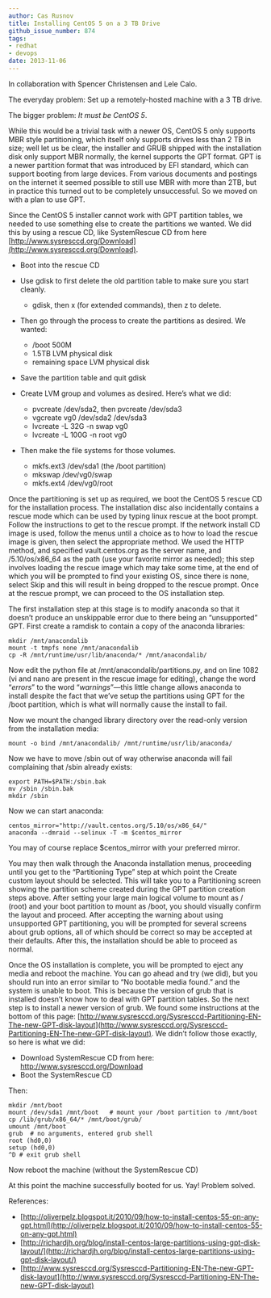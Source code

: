 ```yaml
---
author: Cas Rusnov
title: Installing CentOS 5 on a 3 TB Drive
github_issue_number: 874
tags:
- redhat
- devops
date: 2013-11-06
---
```


In collaboration with Spencer Christensen and Lele Calo.

The everyday problem: Set up a remotely-hosted machine with a 3 TB drive.

The bigger problem: *It must be CentOS 5*.

While this would be a trivial task with a newer OS, CentOS 5 only supports MBR style partitioning, which itself only supports drives less than 2 TB in size; well let us be clear, the installer and GRUB shipped with the installation disk only support MBR normally, the kernel supports the GPT format. GPT is a newer partition format that was introduced by EFI standard, which can support booting from large devices. From various documents and postings on the internet it seemed possible to still use MBR with more than 2TB, but in practice this turned out to be completely unsuccessful. So we moved on with a plan to use GPT.

Since the CentOS 5 installer cannot work with GPT partition tables, we needed to use something else to create the partitions we wanted. We did this by using a rescue CD, like SystemRescue CD from here [http://www.sysresccd.org/Download](http://www.sysresccd.org/Download).

- Boot into the rescue CD
- Use gdisk to first delete the old partition table to make sure you start cleanly.

    - gdisk, then x (for extended commands), then z to delete.

- Then go through the process to create the partitions as desired. We wanted:

    - /boot 500M
    - 1.5TB LVM physical disk
    - remaining space LVM physical disk

- Save the partition table and quit gdisk
- Create LVM group and volumes as desired. Here’s what we did:

    - pvcreate /dev/sda2, then pvcreate /dev/sda3
    - vgcreate vg0 /dev/sda2 /dev/sda3
    - lvcreate -L 32G -n swap vg0
    - lvcreate -L 100G -n root vg0

- Then make the file systems for those volumes.

    - mkfs.ext3 /dev/sda1 (the /boot partition)
    - mkswap /dev/vg0/swap
    - mkfs.ext4 /dev/vg0/root

Once the partitioning is set up as required, we boot the CentOS 5 rescue CD for the installation process. The installation disc also incidentally contains a rescue mode which can be used by typing linux rescue at the boot prompt. Follow the instructions to get to the rescue prompt. If the network install CD image is used, follow the menus until a choice as to how to load the rescue image is given, then select the appropriate method. We used the HTTP method, and specified vault.centos.org as the server name, and /5.10/os/x86_64 as the path (use your favorite mirror as needed); this step involves loading the rescue image which may take some time, at the end of which you will be prompted to find your existing OS, since there is none, select Skip and this will result in being dropped to the rescue prompt. Once at the rescue prompt, we can proceed to the OS installation step.

The first installation step at this stage is to modify anaconda so that it doesn’t produce an unskippable error due to there being an “unsupported” GPT. First create a ramdisk to contain a copy of the anaconda libraries:

```plain
mkdir /mnt/anacondalib
mount -t tmpfs none /mnt/anacondalib
cp -R /mnt/runtime/usr/lib/anaconda/* /mnt/anacondalib/
```

Now edit the python file at /mnt/anacondalib/partitions.py, and on line 1082 (vi and nano are present in the rescue image for editing), change the word “*errors*” to the word “*warnings*”—​this little change allows anaconda to install despite the fact that we’ve setup the partitions using GPT for the /boot partition, which is what will normally cause the install to fail.

Now we mount the changed library directory over the read-only version from the installation media:

```plain
mount -o bind /mnt/anacondalib/ /mnt/runtime/usr/lib/anaconda/
```

Now we have to move /sbin out of way otherwise anaconda will fail complaining that /sbin already exists:

```plain
export PATH=$PATH:/sbin.bak
mv /sbin /sbin.bak
mkdir /sbin
```

Now we can start anaconda:

```plain
centos_mirror="http://vault.centos.org/5.10/os/x86_64/"
anaconda --dmraid --selinux -T -m $centos_mirror
```

You may of course replace $centos_mirror with your preferred mirror.

You may then walk through the Anaconda installation menus, proceeding until you get to the “Partitioning Type” step at which point the Create custom layout should be selected. This will take you to a Partitioning screen showing the partition scheme created during the GPT partition creation steps above. After setting your large main logical volume to mount as / (root) and your boot partition to mount as /boot, you should visually confirm the layout and proceed. After accepting the warning about using unsupported GPT partitioning, you will be prompted for several screens about grub options, all of which should be correct so may be accepted at their defaults. After this, the installation should be able to proceed as normal.

Once the OS installation is complete, you will be prompted to eject any media and reboot the machine. You can go ahead and try (we did), but you should run into an error similar to “No bootable media found.” and the system is unable to boot. This is because the version of grub that is installed doesn’t know how to deal with GPT partition tables. So the next step is to install a newer version of grub. We found some instructions at the bottom of this page: [http://www.sysresccd.org/Sysresccd-Partitioning-EN-The-new-GPT-disk-layout](http://www.sysresccd.org/Sysresccd-Partitioning-EN-The-new-GPT-disk-layout). We didn’t follow those exactly, so here is what we did:

- Download SystemRescue CD from here: http://www.sysresccd.org/Download
- Boot the SystemRescue CD

Then:

```plain
mkdir /mnt/boot
mount /dev/sda1 /mnt/boot   # mount your /boot partition to /mnt/boot
cp /lib/grub/x86_64/* /mnt/boot/grub/
umount /mnt/boot
grub  # no arguments, entered grub shell
root (hd0,0)
setup (hd0,0)
^D # exit grub shell
```

Now reboot the machine (without the SystemRescue CD)

At this point the machine successfully booted for us. Yay! Problem solved.

References:

- [http://oliverpelz.blogspot.it/2010/09/how-to-install-centos-55-on-any-gpt.html](http://oliverpelz.blogspot.it/2010/09/how-to-install-centos-55-on-any-gpt.html)
- [http://richardjh.org/blog/install-centos-large-partitions-using-gpt-disk-layout/](http://richardjh.org/blog/install-centos-large-partitions-using-gpt-disk-layout/)
- [http://www.sysresccd.org/Sysresccd-Partitioning-EN-The-new-GPT-disk-layout](http://www.sysresccd.org/Sysresccd-Partitioning-EN-The-new-GPT-disk-layout)
